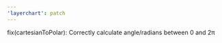 ```yaml
---
'layerchart': patch
---
```


fix(cartesianToPolar): Correctly calculate angle/radians between 0 and 2π
